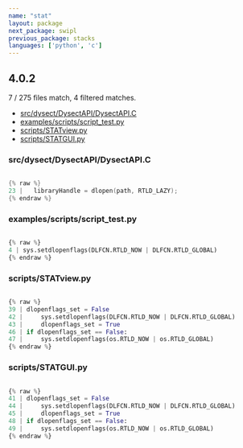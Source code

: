 ```yaml
---
name: "stat"
layout: package
next_package: swipl
previous_package: stacks
languages: ['python', 'c']
---
```

## 4.0.2
7 / 275 files match, 4 filtered matches.

 - [src/dysect/DysectAPI/DysectAPI.C](#srcdysectdysectapidysectapic)
 - [examples/scripts/script_test.py](#examplesscriptsscript_testpy)
 - [scripts/STATview.py](#scriptsstatviewpy)
 - [scripts/STATGUI.py](#scriptsstatguipy)

### src/dysect/DysectAPI/DysectAPI.C

```c

{% raw %}
23 |   libraryHandle = dlopen(path, RTLD_LAZY);
{% endraw %}

```
### examples/scripts/script_test.py

```python

{% raw %}
4 | sys.setdlopenflags(DLFCN.RTLD_NOW | DLFCN.RTLD_GLOBAL)
{% endraw %}

```
### scripts/STATview.py

```python

{% raw %}
39 | dlopenflags_set = False
42 |     sys.setdlopenflags(DLFCN.RTLD_NOW | DLFCN.RTLD_GLOBAL)
43 |     dlopenflags_set = True
46 | if dlopenflags_set == False:
47 |     sys.setdlopenflags(os.RTLD_NOW | os.RTLD_GLOBAL)
{% endraw %}

```
### scripts/STATGUI.py

```python

{% raw %}
41 | dlopenflags_set = False
44 |     sys.setdlopenflags(DLFCN.RTLD_NOW | DLFCN.RTLD_GLOBAL)
45 |     dlopenflags_set = True
48 | if dlopenflags_set == False:
49 |     sys.setdlopenflags(os.RTLD_NOW | os.RTLD_GLOBAL)
{% endraw %}

```